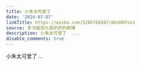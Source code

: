 ```yaml
---
title: 小朱太可爱了
date: '2024-07-07'
linkTitle: https://weibo.com/5286768287/OmsKHfso1
source: 多次婉拒久保织织的微博
description: 小朱太可爱了  ...
disable_comments: true
---
```

小朱太可爱了  ...